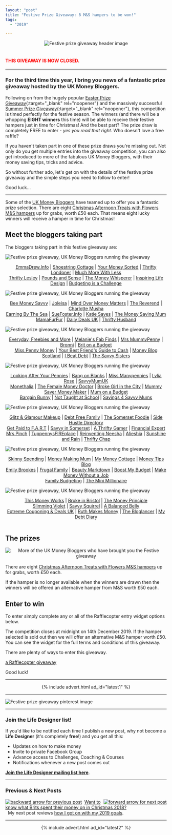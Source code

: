 ```yaml
---
layout: "post"
title: "Festive Prize Giveaway: 8 M&S hampers to be won!"
tags:
  - "2019"

---
```


<center>
    <img src='/i/2019/festive-giveaway/festive-giveaway-header.jpg' alt='Festive prize giveaway header image'>
</center>
<br>

<h4><span style="color:red">THIS GIVEAWAY IS NOW CLOSED.</span></h4>

***

### For the third time this year, I bring you news of a fantastic prize giveaway hosted by the UK Money Bloggers.

Following on from the hugely popular [Easter Prize Giveaway](/posts/easter-prize-giveaway.html){:target="_blank" rel="noopener"} and the massively successful [Summer Prize Giveaway](/posts/summer-prize-giveaway.html){:target="_blank" rel="noopener"}, this competition is timed perfectly for the festive season. The winners (and there will be a whopping <b>EIGHT winners</b> this time) will be able to receive their festive hampers just in time for Christmas! And the best part? The prize draw is completely FREE to enter - <i>yes you read that right</i>. Who doesn't love a free raffle?

If you haven't taken part in one of these prize draws you're missing out. Not only do you get multiple entries into the giveaway competition, you can also get introduced to more of the fabulous UK Money Bloggers, with their money saving tips, tricks and advice.

So without further ado, let's get on with the details of the festive prize giveaway and the simple steps you need to follow to enter!

Good luck...

***

Some of the <a href="https://ukmoneybloggers.com/" target="_blank" rel="noopener noreferrer">UK Money Bloggers</a> have teamed up to offer you a fantastic prize selection. There are eight <a href="https://www.marksandspencer.com/afternoon-tea-with-flowers-gift-set-available-for-delivery-from-1st-march-2019-/p/p60221491" target="_blank" rel="noopener noreferrer">Christmas Afternoon Treats with Flowers M&amp;S hampers</a> up for grabs, worth £50 each. That means eight lucky winners will receive a hamper in time for Christmas!

<h2>Meet the bloggers taking part</h2>

The bloggers taking part in this festive giveaway are:

<img style="margin: 0 auto;" src="/i/2019/festive-giveaway/festive-giveaway-1.jpg" alt="Festive prize giveaway, UK Money Bloggers running the giveaway">

<span style="display: block; text-align: center;"><a href="http://www.emmadrew.info" target="_blank" rel="noopener noreferrer">EmmaDrew.Info</a> \| <a href="http://www.shoestringcottage.com" target="_blank" rel="noopener noreferrer">Shoestring Cottage</a> \| <a href="https://www.yourmoneysorted.co.uk/" target="_blank" rel="noopener noreferrer">Your Money Sorted</a> \| <a href="https://thriftylondoner.com/" target="_blank" rel="noopener noreferrer">Thrifty Londoner</a> \| <a href="https://www.muchmorewithless.co.uk" target="_blank" rel="noopener noreferrer">Much More With Less</a> <br /> <a href="https://www.thriftylesley.com" target="_blank" rel="noopener noreferrer">Thrifty Lesley</a> \| <a href="https://www.poundsandsense.com" target="_blank" rel="noopener noreferrer">Pounds and Sense</a> \| <a href="http://themoneywhisperer.co.uk" target="_blank" rel="noopener noreferrer">The Money Whisperer</a> \| <a href="https://inspiringlifedesign.com/" target="_blank" rel="noopener noreferrer">Inspiring Life Design</a> \| <a href="https://budgetingisachallenge.com/" target="_blank" rel="noopener noreferrer">Budgeting is a Challenge</a></span>

<img style="margin: 0 auto;" src="/i/2019/festive-giveaway/festive-giveaway-2.jpg" alt="Festive prize giveaway, UK Money Bloggers running the giveaway">

<span style="display: block; text-align: center;"><a href="https://www.beemoneysavvy.com/" target="_blank" rel="noopener noreferrer">Bee Money Savvy</a> | <a href="https://joleisa.com" target="_blank" rel="noopener noreferrer">Joleisa</a> | <a href="http://www.mindovermoneymatters.co.uk" target="_blank" rel="noopener noreferrer">Mind Over Money Matters</a> | <a href="https://thereverend.co.uk" target="_blank" rel="noopener noreferrer">The Reverend</a> | <a href="http://www.charlottemusha.co.uk" target="_blank" rel="noopener noreferrer">Charlotte Musha</a><br /><a href="https://earningbythesea.co.uk" target="_blank" rel="noopener noreferrer">Earning By The Sea</a> | <a href="https://suefoster.info" target="_blank" rel="noopener noreferrer">SueFoster.Info</a> | <a href="https://www.katiesaves.com/" target="_blank" rel="noopener noreferrer">Katie Saves</a> | <a href="http://www.Themoneysavingmum.com" target="_blank" rel="noopener noreferrer">The Money Saving Mum</a><br /><a href="https://mamafurfur.com/" target="_blank" rel="noopener noreferrer">MamaFurFur</a> | <a href="https://www.dailydealsblog.co.uk" target="_blank" rel="noopener noreferrer">Daily Deals UK</a> | <a href="https://thriftyhusband.com/" target="_blank" rel="noopener noreferrer">Thrifty Husband</a></span>

<img style="margin: 0 auto;" src="/i/2019/festive-giveaway/festive-giveaway-3.jpg" alt="Festive prize giveaway, UK Money Bloggers running the giveaway">

<span style="display: block; text-align: center;"><a href="https://everydayfreebiesandmore.co.uk" target="_blank" rel="noopener noreferrer">Everyday, Freebies and More</a> | <a href="https://melaniesfabfinds.co.uk/" target="_blank" rel="noopener noreferrer">Melanie's Fab Finds</a> | <a href="http://www.mrsmummypenny.co.uk" target="_blank" rel="noopener noreferrer">Mrs MummyPenny</a> | <a href="https://bronni.co.uk/" target="_blank" rel="noopener noreferrer">Bronni</a> | <a href="https://www.britonabudget.co.uk/" target="_blank" rel="noopener noreferrer">Brit on a Budget</a><br /><a href="https://misspennymoney.com" target="_blank" rel="noopener noreferrer">Miss Penny Money</a> | <a href="https://www.yourbestfriendsguidetocash.co.uk/" target="_blank" rel="noopener noreferrer">Your Best Friend's Guide to Cash</a> | <a href="https://moneyblogscotland.co.uk/" target="_blank" rel="noopener noreferrer">Money Blog Scotland</a> | <a href="https://ibeatdebt.com/" target="_blank" rel="noopener noreferrer">I Beat Debt</a> | <a href="https://www.thesavvysisters.com/" target="_blank" rel="noopener noreferrer">The Savvy Sisters</a></span>

<img style="margin: 0 auto;" src="/i/2019/festive-giveaway/festive-giveaway-4.jpg" alt="Festive prize giveaway, UK Money Bloggers running the giveaway">

<span style="display: block; text-align: center;"><a href="https://lookingafteryourpennies.com/" target="_blank" rel="noopener noreferrer">Looking After Your Pennies</a> | <a href="https://www.bangonblanks.co.uk/blog" target="_blank" rel="noopener noreferrer">Bang on Blanks</a> | <a href="https://www.missmanypennies.com" target="_blank" rel="noopener noreferrer">Miss Manypennies</a> | <a href="https://www.lyliarose.com/" target="_blank" rel="noopener noreferrer">Lylia Rose</a> | <a href="http://savvymumuk.co.uk/" target="_blank" rel="noopener noreferrer">SavvyMumUK</a><br /><a href="https://monethalia.com/" target="_blank" rel="noopener noreferrer">Monethalia</a> | <a href="https://thefemalemoneydoctor.com/" target="_blank" rel="noopener noreferrer">The Female Money Doctor</a> | <a href="https://brokegirlinthecity.com/" target="_blank" rel="noopener noreferrer">Broke Girl in the City</a> | <a href="https://mummysavermoneymaker.co.uk/" target="_blank" rel="noopener noreferrer">Mummy Saver Money Maker</a> | <a href="https://mumonabudget.co.uk/" target="_blank" rel="noopener noreferrer">Mum on a Budget</a><br /><a href="https://bargainbunny.co.uk/" target="_blank" rel="noopener noreferrer">Bargain Bunny</a> | <a href="https://nottaughtatschool.co.uk" target="_blank" rel="noopener noreferrer">Not Taught at School</a> | <a href="http://www.savings4savvymums.co.uk" target="_blank" rel="noopener noreferrer">Savings 4 Savvy Mums</a></span>

<img style="margin: 0 auto;" src="/i/2019/festive-giveaway/festive-giveaway-5.jpg" alt="Festive prize giveaway, UK Money Bloggers running the giveaway">

<span style="display: block; text-align: center;"><a href="https://www.glitzandglamourmakeup.co.uk/" target="_blank" rel="noopener noreferrer">Glitz &amp; Glamour Makeup</a> | <a href="https://debtfreefamily.co.uk/" target="_blank" rel="noopener noreferrer">Debt Free Family</a> | <a href="https://thesomersetfoodie.com/" target="_blank" rel="noopener noreferrer">The Somerset Foodie</a> | <a href="https://www.sidehustledirectory.co.uk" target="_blank" rel="noopener noreferrer">Side Hustle Directory</a><br /><a href="http://www.getpaidtofart.com" target="_blank" rel="noopener noreferrer">Get Paid to F.A.R.T</a> | <a href="http://www.savvyinsomerset.com" target="_blank" rel="noopener noreferrer">Savvy in Somerset</a> | <a href="http://www.athriftygamer.com" target="_blank" rel="noopener noreferrer">A Thrifty Gamer</a> | <a href="https://www.financial-expert.co.uk" target="_blank" rel="noopener noreferrer">Financial Expert</a><br /><a href="https://mrspinch.com" target="_blank" rel="noopener noreferrer">Mrs Pinch</a> | <a href="https://tuppennysfireplace.com/" target="_blank" rel="noopener noreferrer">TuppennysFIREplace</a> | <a href="https://www.reinventingneesha.co.uk/" target="_blank" rel="noopener noreferrer">Reinventing Neesha</a> | <a href="https://www.alieshia.com/" target="_blank" rel="noopener noreferrer">Alieshia</a> | <a href="https://sunshineandrain.info" target="_blank" rel="noopener noreferrer">Sunshine and Rain</a> | <a href="https://thriftychap.com/" target="_blank" rel="noopener noreferrer">Thrifty Chap</a></span>

<img style="margin: 0 auto;" src="/i/2019/festive-giveaway/festive-giveaway-6.jpg" alt="Festive prize giveaway, UK Money Bloggers running the giveaway">

<span style="display: block; text-align: center;"><a href="https://www.skinnyspending.co.uk" target="_blank" rel="noopener noreferrer">Skinny Spending</a> | <a href="http://moneymakingmum.co.uk" target="_blank" rel="noopener noreferrer">Money Making Mum</a> | <a href="https://mymoneycottage.com" target="_blank" rel="noopener noreferrer">My Money Cottage</a> | <a href="https://www.moneytipsblog.co.uk" target="_blank" rel="noopener noreferrer">Money Tips Blog</a><br /><a href="https://www.emilybrookes.com" target="_blank" rel="noopener noreferrer">Emily Brookes</a> | <a href="https://www.frugalfamily.co.uk" target="_blank" rel="noopener noreferrer">Frugal Family</a> | <a href="https://www.beautymarkdown.co.uk" target="_blank" rel="noopener noreferrer">Beauty Markdown</a> | <a href="https://www.boostmybudget.com/" target="_blank" rel="noopener noreferrer">Boost My Budget</a> | <a href="https://www.makemoneywithoutajob.com" target="_blank" rel="noopener noreferrer">Make Money Without a Job</a><br /><a href="https://www.family-budgeting.co.uk" target="_blank" rel="noopener noreferrer">Family Budgeting</a> | <a href="https://theminimillionaire.com/" target="_blank" rel="noopener noreferrer">The Mini Millionaire</a></span>

<img style="margin: 0 auto;" src="/i/2019/festive-giveaway/festive-giveaway-7.jpg" alt="Festive prize giveaway, UK Money Bloggers running the giveaway">

<span style="display: block; text-align: center;"><a href="https://www.thismoneyworks.com" target="_blank" rel="noopener noreferrer">This Money Works</a> | <a href="https://www.brokeinbristol.co.uk" target="_blank" rel="noopener noreferrer">Broke in Bristol</a> | <a href="https://www.themoneyprinciple.co.uk/" target="_blank" rel="noopener noreferrer">The Money Principle</a><br /><a href="https://www.slimmingviolet.com" target="_blank" rel="noopener noreferrer">Slimming Violet</a> | <a href="https://savvysquirrel.co.uk/" target="_blank" rel="noopener noreferrer">Savvy Squirrel</a> | <a href="https://www.abalancedbelly.co.uk" target="_blank" rel="noopener noreferrer">A Balanced Belly</a><br /><a href="https://excoupuk.com" target="_blank" rel="noopener noreferrer">Extreme Couponing &amp; Deals UK</a> | <a href="https://www.ruthmakesmoney.com" target="_blank" rel="noopener noreferrer">Ruth Makes Money</a> | <a href="https://www.thebloglancer.co.uk" target="_blank" rel="noopener noreferrer">The Bloglancer</a> | <a href="https://mydebtdiary.info/" target="_blank" rel="noopener noreferrer">My Debt Diary</a></span>
<br />

<h2>The prizes</h2>

<center>
    <img src='/i/2019/festive-giveaway/festive-giveaway-prizes.jpg' alt='More of the UK Money Bloggers who have brought you the Festive giveaway'>
</center>
<br>
There are eight <a href="https://www.marksandspencer.com/afternoon-tea-with-flowers-gift-set-available-for-delivery-from-1st-march-2019-/p/p60221491" target="_blank" rel="noopener noreferrer">Christmas Afternoon Treats with Flowers M&amp;S hampers</a> up for grabs, worth £50 each.&nbsp;

If the hamper is no longer available when the winners are drawn then the winners will be offered an alternative hamper from M&amp;S worth £50 each.&nbsp;
<h2>Enter to win</h2>
To enter simply complete any or all of the Rafflecopter entry widget options below.&nbsp;

The competition closes at midnight on 14th December 2019. If the hamper selected is sold out then we will offer an alternative M&amp;S hamper worth £50. You can see the widget for the full terms and conditions of this giveaway.

There are plenty of ways to enter this giveaway.&nbsp;

<a id="rcwidget_wtf01x7g" class="rcptr" href="http://www.rafflecopter.com/rafl/display/a0f8d9c6115/" rel="nofollow" data-raflid="a0f8d9c6115" data-theme="classic" data-template="">a Rafflecopter giveaway</a>
<script src="https://widget-prime.rafflecopter.com/launch.js"></script>

Good luck!


***

<!-- START ADVERTISER: Latest ad 1 -->
<center>
{% include advert.html ad_id="latest1" %}
</center>
<!-- END ADVERTISER: Latest 1 -->

***

![Festive prize giveaway pinterest image](/i/2019/festive-giveaway/festive-giveaway-pin.png)

***

### Join the Life Designer list!

If you'd like to be notified each time I publish a new post, why not become a <b>Life Designer</b> (it's completely <b>free</b>!) and you get all this:

- Updates on how to make money
- Invite to private Facebook Group
- Advance access to Challenges, Coaching & Courses
- Notifications whenever a new post comes out

[**Join the Life Designer mailing list here**](/signup/signup_page).

***

### Previous & Next Posts

<a href="/posts/what-did-brits-spend-their-money-on-last-christmas.html" style="float: left"><img src='/i/backward.png' alt='backward arrow for previous post' /></a> &nbsp;
<a href="/posts/how-did-i-get-on-with-my-2019-goals.html" style="float: right"><img src='/i/forward.png' alt='forward arrow for next post' /></a>
[Want to know what Brits spent their money on in Christmas 2018?](/posts/what-did-brits-spend-their-money-on-last-christmas.html)<br>
&nbsp;&nbsp;My next post reviews [how I got on with my 2019 goals](/posts/how-did-i-get-on-with-my-2019-goals.html).
<br>

***

<!-- START ADVERTISER: Latest ad 2 -->
<center>
{% include advert.html ad_id="latest2" %}
</center>
<!-- END ADVERTISER: Latest 2 -->
<br />